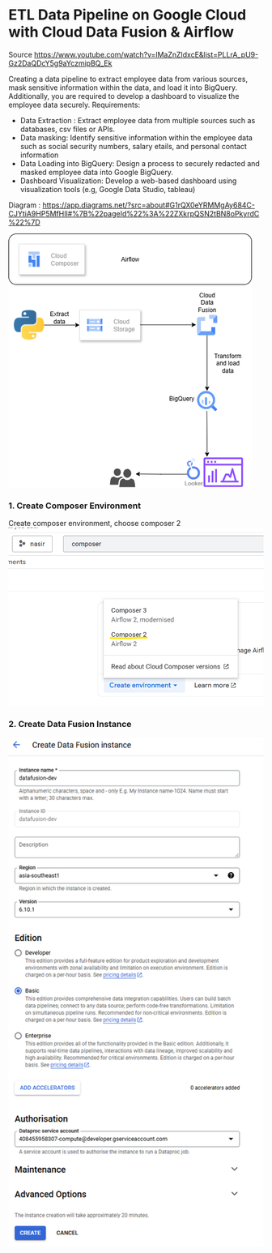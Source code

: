 # ETL Data Pipeline on Google Cloud with Cloud Data Fusion & Airflow
Source https://www.youtube.com/watch?v=lMaZnZldxcE&list=PLLrA_pU9-Gz2DaQDcY5g9aYczmipBQ_Ek

Creating a data pipeline to extract employee data from various sources, mask sensitive information within the data, and load it into BigQuery. Additionally, you are required to develop a dashboard to visualize the employee data securely.
Requirements:
- Data Extraction : Extract employee data from multiple sources such as databases, csv files or APIs.
- Data masking: Identify sensitive information within the employee data such as social security numbers, salary etails, and personal contact information
- Data Loading into BigQuery: Design a process to securely redacted and masked employee data into Google BigQuery.
- Dashboard Visualization: Develop a web-based dashboard using visualization tools (e.g, Google Data Studio, tableau)

Diagram : https://app.diagrams.net/?src=about#G1rQX0eYRMMgAy684C-CJYtiA9HP5MfHIl#%7B%22pageId%22%3A%22ZXkrpQSN2tBN8oPkyrdC%22%7D

![Alt text](images/diagram.png "Diagram")

### 1. Create Composer Environment
Create composer environment, choose composer 2
![Alt text](images/composer.png "Composer 2")

### 2. Create Data Fusion Instance

![Alt text](images/datafusion-2.png "Data Fusion")